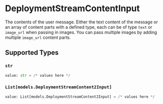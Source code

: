 # DeploymentStreamContentInput

The contents of the user message. Either the text content of the message or an array of content parts with a defined type, each can be of type `text` or `image_url` when passing in images. You can pass multiple images by adding multiple `image_url` content parts. 


## Supported Types

### `str`

```python
value: str = /* values here */
```

### `List[models.DeploymentStreamContent2Input]`

```python
value: List[models.DeploymentStreamContent2Input] = /* values here */
```

